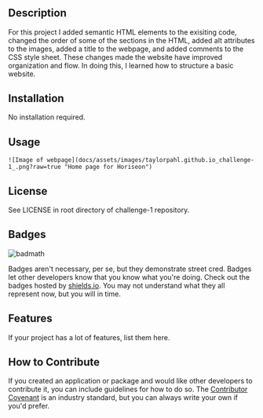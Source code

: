 # <Challenge-1>

## Description

For this project I added semantic HTML elements to the exisiting code, changed the 
order of some of the sections in the HTML, added alt attributes to the images, added a title to the webpage, and added comments to the CSS style sheet. These changes made 
the website have improved organization and flow. In doing this, I learned how to structure a basic website.

## Installation

No installation required.

## Usage

    ![Image of webpage](docs/assets/images/taylorpahl.github.io_challenge-1_.png?raw=true "Home page for Horiseon")
    
## License

See LICENSE in root directory of challenge-1 repository.

## Badges

![badmath](https://img.shields.io/github/languages/top/lernantino/badmath)

Badges aren't necessary, per se, but they demonstrate street cred. Badges let other developers know that you know what you're doing. Check out the badges hosted by [shields.io](https://shields.io/). You may not understand what they all represent now, but you will in time.

## Features

If your project has a lot of features, list them here.

## How to Contribute

If you created an application or package and would like other developers to contribute it, you can include guidelines for how to do so. The [Contributor Covenant](https://www.contributor-covenant.org/) is an industry standard, but you can always write your own if you'd prefer.

